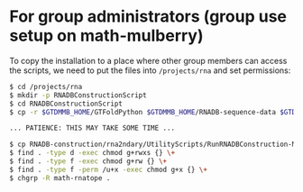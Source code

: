 # For group administrators (group use setup on math-mulberry)

To copy the installation to a place where other group members can access the scripts, 
we need to put the files into ``/projects/rna`` and set permissions:
```bash
$ cd /projects/rna
$ mkdir -p RNADBConstructionScript
$ cd RNADBConstructionScript
$ cp -r $GTDMMB_HOME/GTFoldPython $GTDMMB_HOME/RNADB-sequence-data $GTDMMB_HOME/RNADB-construction .

... PATIENCE: THIS MAY TAKE SOME TIME ...

$ cp RNADB-construction/rna2ndary/UtilityScripts/RunRNADBConstruction-MathMulberry.sh .
$ find . -type d -exec chmod g+rwxs {} \+ 
$ find . -type f -exec chmod g+rw {} \+ 
$ find . -type f -perm /u+x -exec chmod g+x {} \+ 
$ chgrp -R math-rnatope .
```